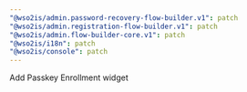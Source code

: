 ```yaml
---
"@wso2is/admin.password-recovery-flow-builder.v1": patch
"@wso2is/admin.registration-flow-builder.v1": patch
"@wso2is/admin.flow-builder-core.v1": patch
"@wso2is/i18n": patch
"@wso2is/console": patch
---
```


Add Passkey Enrollment widget
